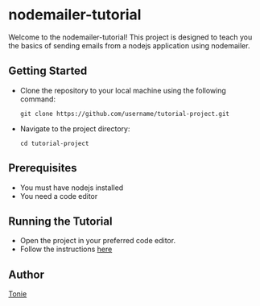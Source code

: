 # nodemailer-tutorial
Welcome to the nodemailer-tutorial! This project is designed to teach you the basics of sending emails from a nodejs application using nodemailer.
## Getting Started
- Clone the repository to your local machine using the following command:
    ```
    git clone https://github.com/username/tutorial-project.git
    ```
- Navigate to the project directory:
    ```
    cd tutorial-project
    ```
## Prerequisites
- You must have nodejs installed
- You need a code editor
## Running the Tutorial
- Open the project in your preferred code editor.
- Follow the instructions [here](https://tonie.hashnode.dev/sending-emails-from-a-nodejs-application-using-nodemailer)
## Author
[Tonie](https://github.com/Tonie-NG)
